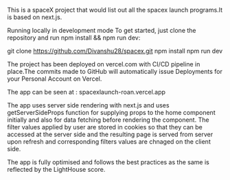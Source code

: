 This is a spaceX project that would list out all the spacex launch programs.It is based on next.js.

Running locally in development mode
To get started, just clone the repository and run npm install && npm run dev:

git clone https://github.com/Divanshu28/spacex.git
npm install
npm run dev

The project has been deployed on vercel.com with CI/CD pipeline in place.The commits made to GitHub  will automatically issue Deployments for your Personal Account on Vercel. 

The app can be seen at :
spacexlaunch-roan.vercel.app

The app uses server side rendering with next.js and uses getServerSideProps function for supplying props to the home component initially and also for data fetching before rendering the component. The filter values applied by user are stored in cookies so that they can be accessed at the server side and the resulting page is served from server upon refresh and corresponding filters values are chnaged on the client side.

The app is fully optimised and follows the best practices as the same is reflected by the LightHouse score.


